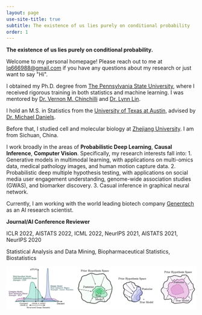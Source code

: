 ```yaml
---
layout: page
use-site-title: true
subtitle: The existence of us lies purely on conditional probability
order: 1
---
```


**The existence of us lies purely on conditional probability.**

Welcome to my personal homepage! Please reach out to me at lq666988@gmail.com if you have any questions about my research or just want to say "Hi". 

I obtained my Ph.D. degree from [The Pennsylvania State University](https://www.psu.edu), where I received rigorous training in both statistics and machine learning. I was mentored by [Dr. Vernon M. Chinchilli](https://pennstate.pure.elsevier.com/en/persons/vernon-chinchilli) and [Dr. Lynn Lin](http://www.personal.psu.edu/lul37/index.html).

I hold an M.S. in Statistics from the [University of Texas at Austin](https://www.utexas.edu), advised by 
[Dr. Michael Daniels](http://users.stat.ufl.edu/~daniels/).

Before that, I studied cell and molecular biology at [Zhejiang University](https://en.wikipedia.org/wiki/Zhejiang_University). I am from Sichuan, China.

I work broadly in the areas of **Probabilistic Deep Learning**, **Causal Inference**, **Computer Vision**. Specifically, my research interests fall into: 1. Generative models in multimodal learning, with applications on multi-omics data, medical pathology images, and human motion capture data. 2. Probabilistic deep multiple hypothesis testing, with applications on social media user engagement understanding, genome-wide association studies (GWAS), and biomarker discovery. 3. Casual inference in graphical neural network. 

Currently, I am working with the world leading biotech company [Genentech](https://www.gene.com) as an AI research scientist.

**Journal/AI Conference Reviewer**

ICLR 2022, AISTATS 2022, ICML 2022, NeurIPS 2021, AISTATS 2021, NeurIPS 2020

Statistical Analysis and Data Mining, Biopharmaceutical Statistics, Biostatistics

<img src="/assets/img/bayesian_dl.png" alt="" width="800">
